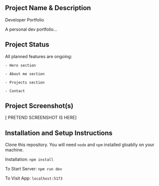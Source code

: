 ## Project Name & Description
Developer Portfolio

A personal dev portfolio...


## Project Status

All planned features are ongoing: 

    - Hero section

    - About me section

    - Projects section

    - Contact 


## Project Screenshot(s)

[ PRETEND SCREENSHOT IS HERE]


## Installation and Setup Instructions

Clone this repository. You will need `node` and `npm` installed gloablly on your machine.

Installation:
`npm install`

To Start Server:
`npm run dev`

To Visit App:
`localhost:5173`
